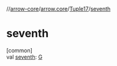 //[arrow-core](../../../index.md)/[arrow.core](../index.md)/[Tuple17](index.md)/[seventh](seventh.md)

# seventh

[common]\
val [seventh](seventh.md): [G](index.md)
